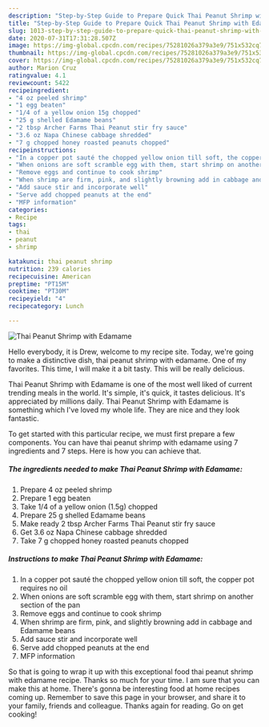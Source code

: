 ```yaml
---
description: "Step-by-Step Guide to Prepare Quick Thai Peanut Shrimp with Edamame"
title: "Step-by-Step Guide to Prepare Quick Thai Peanut Shrimp with Edamame"
slug: 1013-step-by-step-guide-to-prepare-quick-thai-peanut-shrimp-with-edamame
date: 2020-07-31T17:31:28.507Z
image: https://img-global.cpcdn.com/recipes/75281026a379a3e9/751x532cq70/thai-peanut-shrimp-with-edamame-recipe-main-photo.jpg
thumbnail: https://img-global.cpcdn.com/recipes/75281026a379a3e9/751x532cq70/thai-peanut-shrimp-with-edamame-recipe-main-photo.jpg
cover: https://img-global.cpcdn.com/recipes/75281026a379a3e9/751x532cq70/thai-peanut-shrimp-with-edamame-recipe-main-photo.jpg
author: Marion Cruz
ratingvalue: 4.1
reviewcount: 5422
recipeingredient:
- "4 oz peeled shrimp"
- "1 egg beaten"
- "1/4 of a yellow onion 15g chopped"
- "25 g shelled Edamame beans"
- "2 tbsp Archer Farms Thai Peanut stir fry sauce"
- "3.6 oz Napa Chinese cabbage shredded"
- "7 g chopped honey roasted peanuts chopped"
recipeinstructions:
- "In a copper pot sauté the chopped yellow onion till soft, the copper pot requires no oil"
- "When onions are soft scramble egg with them, start shrimp on another section of the pan"
- "Remove eggs and continue to cook shrimp"
- "When shrimp are firm, pink, and slightly browning add in cabbage and Edamame beans"
- "Add sauce stir and incorporate well"
- "Serve add chopped peanuts at the end"
- "MFP information"
categories:
- Recipe
tags:
- thai
- peanut
- shrimp

katakunci: thai peanut shrimp 
nutrition: 239 calories
recipecuisine: American
preptime: "PT15M"
cooktime: "PT30M"
recipeyield: "4"
recipecategory: Lunch

---
```



![Thai Peanut Shrimp with Edamame](https://img-global.cpcdn.com/recipes/75281026a379a3e9/751x532cq70/thai-peanut-shrimp-with-edamame-recipe-main-photo.jpg)

Hello everybody, it is Drew, welcome to my recipe site. Today, we're going to make a distinctive dish, thai peanut shrimp with edamame. One of my favorites. This time, I will make it a bit tasty. This will be really delicious.



Thai Peanut Shrimp with Edamame is one of the most well liked of current trending meals in the world. It's simple, it's quick, it tastes delicious. It's appreciated by millions daily. Thai Peanut Shrimp with Edamame is something which I've loved my whole life. They are nice and they look fantastic.


To get started with this particular recipe, we must first prepare a few components. You can have thai peanut shrimp with edamame using 7 ingredients and 7 steps. Here is how you can achieve that.

<!--inarticleads1-->

##### The ingredients needed to make Thai Peanut Shrimp with Edamame:

1. Prepare 4 oz peeled shrimp
1. Prepare 1 egg beaten
1. Take 1/4 of a yellow onion (1.5g) chopped
1. Prepare 25 g shelled Edamame beans
1. Make ready 2 tbsp Archer Farms Thai Peanut stir fry sauce
1. Get 3.6 oz Napa Chinese cabbage shredded
1. Take 7 g chopped honey roasted peanuts chopped




<!--inarticleads2-->

##### Instructions to make Thai Peanut Shrimp with Edamame:

1. In a copper pot sauté the chopped yellow onion till soft, the copper pot requires no oil
1. When onions are soft scramble egg with them, start shrimp on another section of the pan
1. Remove eggs and continue to cook shrimp
1. When shrimp are firm, pink, and slightly browning add in cabbage and Edamame beans
1. Add sauce stir and incorporate well
1. Serve add chopped peanuts at the end
1. MFP information




So that is going to wrap it up with this exceptional food thai peanut shrimp with edamame recipe. Thanks so much for your time. I am sure that you can make this at home. There's gonna be interesting food at home recipes coming up. Remember to save this page in your browser, and share it to your family, friends and colleague. Thanks again for reading. Go on get cooking!
